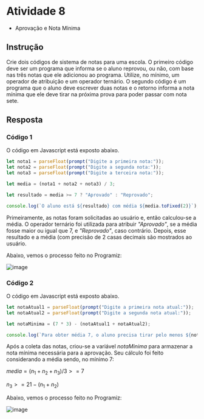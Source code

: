 # Atividade 8
-  Aprovação e Nota Mínima

## Instrução
Crie dois códigos de sistema de notas para uma escola. O primeiro código deve ser um programa que informa se o aluno reprovou, ou não, com base nas três notas que ele adicionou ao programa. Utilize, no mínimo, um operador de atribuição e um operador ternário. O segundo código é um programa que o aluno deve escrever duas notas e o retorno informa a nota mínima que ele deve tirar na próxima prova para poder passar com nota sete.

## Resposta
### Código 1
O código em Javascript está exposto abaixo.

```js
let nota1 = parseFloat(prompt("Digite a primeira nota:"));
let nota2 = parseFloat(prompt("Digite a segunda nota:"));
let nota3 = parseFloat(prompt("Digite a terceira nota:"));

let media = (nota1 + nota2 + nota3) / 3;

let resultado = media >= 7 ? "Aprovado" : "Reprovado";

console.log(`O aluno está ${resultado} com média ${media.toFixed(2)}`);
```
Primeiramente, as notas foram solicitadas ao usuário e, então calculou-se a média. O operador ternário foi utilizada para atribuir _"Aprovado"_, se a média fosse maior ou igual que 7, e _"Reprovado"_, caso contrário. Depois, esse resultado e a média (com precisão de 2 casas decimais são mostrados ao usuário.

Abaixo, vemos o processo feito no Programiz:

![image](https://github.com/pedro-varela1/CursoFAP-SoftexPernambuco/assets/93870597/784d6321-aed6-4e25-89a2-da7b96ecc7ba)

### Código 2
O código em Javascript está exposto abaixo.

```js
let notaAtual1 = parseFloat(prompt("Digite a primeira nota atual:"));
let notaAtual2 = parseFloat(prompt("Digite a segunda nota atual:"));

let notaMinima = (7 * 3) - (notaAtual1 + notaAtual2);

console.log(`Para obter média 7, o aluno precisa tirar pelo menos ${notaMinima.toFixed(2)} na próxima prova.`);
```
Após a coleta das notas, criou-se a variável _notaMinima_ para armazenar a nota mínima necessária para a aprovação. Seu cálculo foi feito considerando a média sendo, no mínimo 7:

$media = (n_1 + n_2 + n_3)/3 >= 7$

$n_3 >= 21 - (n_1 + n_2)$

Abaixo, vemos o processo feito no Programiz:

![image](https://github.com/pedro-varela1/CursoFAP-SoftexPernambuco/assets/93870597/9fc8fa0f-e775-47a8-a3f4-594d6546bfc8)
